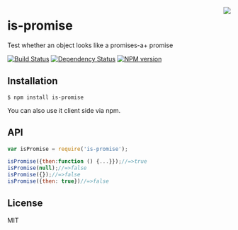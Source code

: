<a href="http://promises-aplus.github.com/promises-spec"><img src="http://promises-aplus.github.com/promises-spec/assets/logo-small.png" align="right" /></a>

# is-promise

Test whether an object looks like a promises-a+ promise

[![Build Status](https://img.shields.io/travis/then/is-promise/master.svg)](https://travis-ci.org/then/is-promise)
[![Dependency Status](https://img.shields.io/gemnasium/then/is-promise.svg)](https://gemnasium.com/then/is-promise)
[![NPM version](https://img.shields.io/npm/v/is-promise.svg)](https://www.npmjs.org/package/is-promise)

## Installation

    $ npm install is-promise

You can also use it client side via npm.

## API

```javascript
var isPromise = require('is-promise');

isPromise({then:function () {...}});//=>true
isPromise(null);//=>false
isPromise({});//=>false
isPromise({then: true})//=>false
```

## License

MIT
